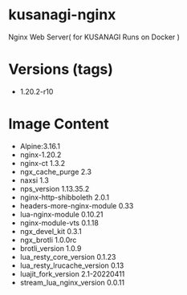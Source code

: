 # kusanagi-nginx

Nginx Web Server( for KUSANAGI Runs on Docker )

# Versions (tags)

- 1.20.2-r10

# Image Content

- Alpine:3.16.1
- nginx-1.20.2
- nginx-ct 1.3.2
- ngx_cache_purge 2.3
- naxsi 1.3
- nps_version 1.13.35.2
- nginx-http-shibboleth 2.0.1
- headers-more-nginx-module 0.33
- lua-nginx-module 0.10.21
- nginx-module-vts 0.1.18
- ngx_devel_kit 0.3.1
- ngx_brotli 1.0.0rc
- brotli_version 1.0.9
- lua_resty_core_version 0.1.23
- lua_resty_lrucache_version 0.13
- luajit_fork_version 2.1-20220411
- stream_lua_nginx_version 0.0.11

